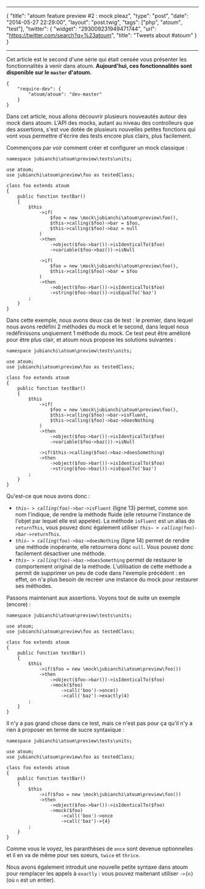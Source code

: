 ***
{
    "title": "atoum feature preview #2 : mock pleaz",
    "type": "post",
    "date": "2014-05-27 22:29:00",
    "layout": "post.twig",
    "tags": ["php", "atoum", "test"],
    "twitter": {
        "widget": "293009231949471744",
        "url": "https://twitter.com/search?q=%23atoum",
        "title": "Tweets about #atoum"
    }
}
***

Cet article est le second d'une série qui était censée vous présenter les fonctionnalités à venir dans atoum.
**Aujourd'hui, ces fonctionnalités sont disponible sur le <code>master</code> d'atoum.**

<pre class="line-numbers"><code class="language-javascript">{
    "require-dev": {
        "atoum/atoum": "dev-master"
    }
}</code></pre>

Dans cet article, nous allons découvrir plusieurs nouveautés autour des _mock_ dans atoum. L'API des mocks,
autant au niveau des controlleurs que des assertions, s'est vue dotée de plusieurs nouvelles petites fonctions
qui vont vous permettre d'écrire des tests encore plus clairs, plus facilement.

Commençons par voir comment créer et configurer un mock classique :

<pre class="line-numbers"><code class="language-php">namespace jubianchi\atoum\preview\tests\units;

use atoum;
use jubianchi\atoum\preview\foo as testedClass;

class foo extends atoum
{
    public function testBar()
    {
        $this
            ->if(
                $foo = new \mock\jubianchi\atoum\preview\foo(),
                $this->calling($foo)->bar = $foo,
                $this->calling($foo)->baz = null
            )
            ->then
                ->object($foo->bar())->isIdenticalTo($foo)
                ->variable($foo->baz())->isNull

            ->if(
                $foo = new \mock\jubianchi\atoum\preview\foo(),
                $this->calling($foo)->bar = $foo
            )
            ->then
                ->object($foo->bar())->isIdenticalTo($foo)
                ->string($foo->baz())->isEqualTo('baz')
        ;
    }
}</code></pre>

Dans cette exemple, nous avons deux cas de test : le premier, dans lequel nous avons redéfini 2 méthodes du mock
et le second, dans lequel nous redéfinissons unqiuement 1 méthode du mock. Ce test peut être amélioré pour être plus
clair, et atoum nous propose les solutions suivantes :

<pre class="line-numbers"><code class="language-php">namespace jubianchi\atoum\preview\tests\units;

use atoum;
use jubianchi\atoum\preview\foo as testedClass;

class foo extends atoum
{
    public function testBar()
    {
        $this
            ->if(
                $foo = new \mock\jubianchi\atoum\preview\foo(),
                $this->calling($foo)->bar->isFluent,
                $this->calling($foo)->baz->doesNothing
            )
            ->then
                ->object($foo->bar())->isIdenticalTo($foo)
                ->variable($foo->baz())->isNull

            ->if($this->calling($foo)->baz->doesSomething)
            ->then
                ->object($foo->bar())->isIdenticalTo($foo)
                ->string($foo->baz())->isEqualTo('baz')
        ;
    }
}</code></pre>

Qu'est-ce que nous avons donc :

* <code>$this->calling($foo)->bar->isFluent</code> (ligne 13) permet, comme son nom l'indique, de rendre la méthode
fluide (elle retourne l'instance de l'objet par lequel elle est appelée). La méthode <code>isFluent</code> est un alias
do <code>returnThis</code>, vous pouvez donc également utiliser <code>$this->calling($foo)->bar->returnThis</code>.
* <code>$this->calling($foo)->baz->doesNothing</code> (ligne 14) permet de rendre une méthode inopérante, elle
retournera donc <code>null</code>. Vous pouvez donc facilement désactiver une méthode.
* <code>$this->calling($foo)->baz->doesSomething</code> permet de restaurer le comportement original de la méthode.
L'utilisation de cette méthode a permit de supprimer un peu de code dans l'exemple précédent : en effet, on n'a plus besoin
de recréer une instance du mock pour restaurer ses méthodes.

Passons maintenant aux assertions. Voyons tout de suite un exemple (encore) :

<pre class="line-numbers"><code class="language-php">namespace jubianchi\atoum\preview\tests\units;

use atoum;
use jubianchi\atoum\preview\foo as testedClass;

class foo extends atoum
{
    public function testBar()
    {
        $this
            ->if($foo = new \mock\jubianchi\atoum\preview\foo())
            ->then
                ->object($foo->bar())->isIdenticalTo($foo)
                ->mock($foo)
                    ->call('boo')->once()
                    ->call('baz')->exactly(4)
        ;
    }
}</code></pre>

Il n'y a pas grand chose dans ce test, mais ce n'est pas pour ça qu'il n'y a rien à proposer en terme de
sucre syntaxique :

<pre class="line-numbers"><code class="language-php">namespace jubianchi\atoum\preview\tests\units;

use atoum;
use jubianchi\atoum\preview\foo as testedClass;

class foo extends atoum
{
    public function testBar()
    {
        $this
            ->if($foo = new \mock\jubianchi\atoum\preview\foo())
            ->then
                ->object($foo->bar())->isIdenticalTo($foo)
                ->mock($foo)
                    ->call('boo')->once
                    ->call('baz')->{4}
        ;
    }
}</code></pre>

Comme vous le voyez, les paranthèses de <code>once</code> sont devenue optionnelles et il en va de même pour ses
soeurs, <code>twice</code> et <code>thrice</code>.

Nous avons également introduit une nouvelle petite syntaxe dans atoum pour remplacer les appels à <code>exactly</code> :
vous pouvez maitenant utiliser <code>->{n}</code> (où <code>n</code> est un entier).
